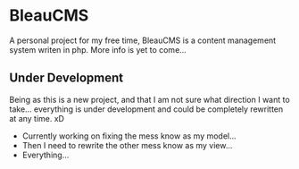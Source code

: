 <h1>BleauCMS</h1>
A personal project for my free time, BleauCMS is a content management system writen in php. More info is yet to come...

<h2>Under Development</h2>
Being as this is a new project, and that I am not sure what direction I want to take... everything is under development and could be completely rewritten at any time. xD
<ul>
<li>Currently working on fixing the mess know as my model...</li>
<li>Then I need to rewrite the other mess know as my view...</li>
<li>Everything...</li>
</ul>
